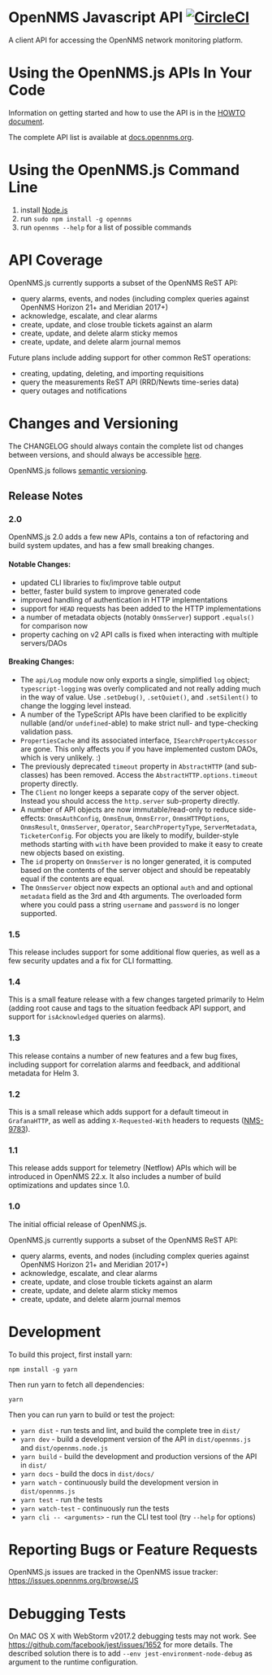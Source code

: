 # OpenNMS Javascript API [![CircleCI](https://circleci.com/gh/OpenNMS/opennms-js.svg?style=svg)](https://circleci.com/gh/OpenNMS/opennms-js)

A client API for accessing the OpenNMS network monitoring platform.

# Using the OpenNMS.js APIs In Your Code

Information on getting started and how to use the API is in the [HOWTO document](https://github.com/OpenNMS/opennms-js/blob/master/HOWTO.md).

The complete API list is available at [docs.opennms.org](http://docs.opennms.org/opennms-js/branches/master/opennms-js/opennms-js.html).

# Using the OpenNMS.js Command Line

1. install [Node.js](https://nodejs.org/en/download/)
2. run `sudo npm install -g opennms`
3. run `opennms --help` for a list of possible commands

# API Coverage

OpenNMS.js currently supports a subset of the OpenNMS ReST API:

* query alarms, events, and nodes (including complex queries against OpenNMS Horizon 21+ and Meridian 2017+)
* acknowledge, escalate, and clear alarms
* create, update, and close trouble tickets against an alarm
* create, update, and delete alarm sticky memos
* create, update, and delete alarm journal memos

Future plans include adding support for other common ReST operations:

* creating, updating, deleting, and importing requisitions
* query the measurements ReST API (RRD/Newts time-series data)
* query outages and notifications

# Changes and Versioning

The CHANGELOG should always contain the complete list od changes between versions, and should always be accessible [here](https://github.com/OpenNMS/opennms-js/blob/master/CHANGELOG.md).

OpenNMS.js follows [semantic versioning](https://semver.org/).

## Release Notes

### 2.0

OpenNMS.js 2.0 adds a few new APIs, contains a ton of refactoring and build system updates, and has a few small breaking changes.

#### Notable Changes:

* updated CLI libraries to fix/improve table output
* better, faster build system to improve generated code
* improved handling of authentication in HTTP implementations
* support for `HEAD` requests has been added to the HTTP implementations
* a number of metadata objects (notably `OnmsServer`) support `.equals()` for comparison now
* property caching on v2 API calls is fixed when interacting with multiple servers/DAOs

#### Breaking Changes:

* The `api/Log` module now only exports a single, simplified `log` object; `typescript-logging` was overly complicated and not really adding much in the way of value.  Use `.setDebug()`, `.setQuiet()`, and `.setSilent()` to change the logging level instead.
* A number of the TypeScript APIs have been clarified to be explicitly nullable (and/or `undefined`-able) to make strict null- and type-checking validation pass.
* `PropertiesCache` and its associated interface, `ISearchPropertyAccessor` are gone.  This only affects you if you have implemented custom DAOs, which is very unlikely.  :)
* The previously deprecated `timeout` property in `AbstractHTTP` (and sub-classes) has been removed.  Access the `AbstractHTTP.options.timeout` property directly.
* The `Client` no longer keeps a separate copy of the server object.  Instead you should access the `http.server` sub-property directly.
* A number of API objects are now immutable/read-only to reduce side-effects: `OnmsAuthConfig`, `OnmsEnum`, `OnmsError`, `OnmsHTTPOptions`, `OnmsResult`, `OnmsServer`, `Operator`, `SearchPropertyType`, `ServerMetadata`, `TicketerConfig`.  For objects you are likely to modify, builder-style methods starting with `with` have been provided to make it easy to create new objects based on existing.
* The `id` property on `OnmsServer` is no longer generated, it is computed based on the contents of the server object and should be repeatably equal if the contents are equal.
* The `OnmsServer` object now expects an optional `auth` and and optional `metadata` field as the 3rd and 4th arguments.  The overloaded form where you could pass a string `username` and `password` is no longer supported.

### 1.5

This release includes support for some additional flow queries, as well as a few security updates and a fix for CLI formatting.

### 1.4

This is a small feature release with a few changes targeted primarily to Helm (adding root cause and tags to the situation feedback API support, and support for `isAcknowledged` queries on alarms).

### 1.3

This release contains a number of new features and a few bug fixes, including support for correlation alarms and feedback, and additional metadata for Helm 3.

### 1.2

This is a small release which adds support for a default timeout in `GrafanaHTTP`, as well as adding `X-Requested-With` headers to requests ([NMS-9783](https://issues.opennms.org/browse/NMS-9783)).

### 1.1

This release adds support for telemetry (Netflow) APIs which will be introduced in OpenNMS 22.x.
It also includes a number of build optimizations and updates since 1.0.

### 1.0

The initial official release of OpenNMS.js.

OpenNMS.js currently supports a subset of the OpenNMS ReST API:

* query alarms, events, and nodes (including complex queries against OpenNMS Horizon 21+ and Meridian 2017+)
* acknowledge, escalate, and clear alarms
* create, update, and close trouble tickets against an alarm
* create, update, and delete alarm sticky memos
* create, update, and delete alarm journal memos


# Development

To build this project, first install yarn:

`npm install -g yarn`

Then run yarn to fetch all dependencies:

`yarn`

Then you can run yarn to build or test the project:

* `yarn dist` - run tests and lint, and build the complete tree in `dist/`
* `yarn dev` - build a development version of the API in `dist/opennms.js` and `dist/opennms.node.js`
* `yarn build` - build the development and production versions of the API in `dist/`
* `yarn docs` - build the docs in `dist/docs/`
* `yarn watch` - continuously build the development version in `dist/opennms.js`
* `yarn test` - run the tests
* `yarn watch-test` - continuously run the tests
* `yarn cli -- <arguments>` - run the CLI test tool (try `--help` for options)

# Reporting Bugs or Feature Requests

OpenNMS.js issues are tracked in the OpenNMS issue tracker: https://issues.opennms.org/browse/JS

# Debugging Tests

On MAC OS X with WebStorm v2017.2 debugging tests may not work.
See https://github.com/facebook/jest/issues/1652 for more details.
The described solution there is to add `--env jest-environment-node-debug` as argument to the runtime configuration.
